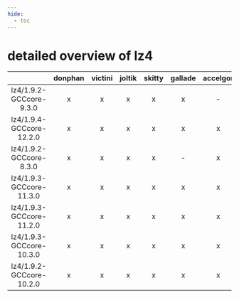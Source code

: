 ```yaml
---
hide:
  - toc
---
```


detailed overview of lz4
========================

| |donphan|victini|joltik|skitty|gallade|accelgor|swalot|doduo|
| :---: | :---: | :---: | :---: | :---: | :---: | :---: | :---: | :---: |
|lz4/1.9.2-GCCcore-9.3.0|x|x|x|x|x|-|x|x|
|lz4/1.9.4-GCCcore-12.2.0|x|x|x|x|x|x|x|x|
|lz4/1.9.2-GCCcore-8.3.0|x|x|x|x|-|x|x|x|
|lz4/1.9.3-GCCcore-11.3.0|x|x|x|x|x|x|x|x|
|lz4/1.9.3-GCCcore-11.2.0|x|x|x|x|x|x|x|x|
|lz4/1.9.3-GCCcore-10.3.0|x|x|x|x|x|x|x|x|
|lz4/1.9.2-GCCcore-10.2.0|x|x|x|x|x|x|x|x|
